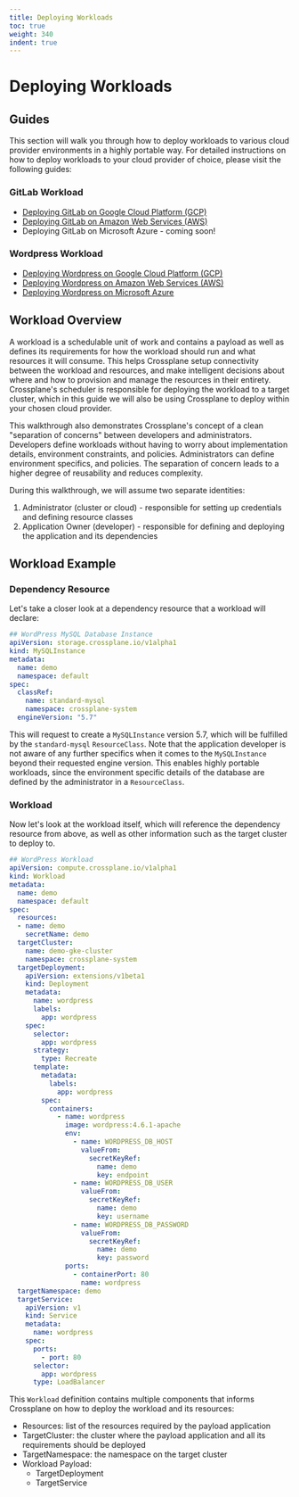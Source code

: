 ```yaml
---
title: Deploying Workloads
toc: true
weight: 340
indent: true
---
```

# Deploying Workloads

## Guides

This section will walk you through how to deploy workloads to various cloud provider environments in a highly portable way.
For detailed instructions on how to deploy workloads to your cloud provider of choice, please visit the following guides:

### GitLab Workload
* [Deploying GitLab on Google Cloud Platform (GCP)](gitlab/gitlab-gcp.md)
* [Deploying GitLab on Amazon Web Services (AWS)](gitlab/gitlab-aws.md)
* Deploying GitLab on Microsoft Azure - coming soon!

### Wordpress Workload
* [Deploying Wordpress on Google Cloud Platform (GCP)](workloads/gcp/wordpress-gcp.md)
* [Deploying Wordpress on Amazon Web Services (AWS)](workloads/aws/wordpress-aws.md)
* [Deploying Wordpress on Microsoft Azure](workloads/azure/wordpress-azure.md)

## Workload Overview

A workload is a schedulable unit of work and contains a payload as well as defines its requirements for how the workload should run and what resources it will consume.
This helps Crossplane setup connectivity between the workload and resources, and make intelligent decisions about where and how to provision and manage the resources in their entirety.
Crossplane's scheduler is responsible for deploying the workload to a target cluster, which in this guide we will also be using Crossplane to deploy within your chosen cloud provider.

This walkthrough also demonstrates Crossplane's concept of a clean "separation of concerns" between developers and administrators.
Developers define workloads without having to worry about implementation details, environment constraints, and policies.
Administrators can define environment specifics, and policies.
The separation of concern leads to a higher degree of reusability and reduces complexity.

During this walkthrough, we will assume two separate identities:

1. Administrator (cluster or cloud) - responsible for setting up credentials and defining resource classes
2. Application Owner (developer) - responsible for defining and deploying the application and its dependencies

## Workload Example

### Dependency Resource

Let's take a closer look at a dependency resource that a workload will declare:

```yaml
## WordPress MySQL Database Instance
apiVersion: storage.crossplane.io/v1alpha1
kind: MySQLInstance
metadata:
  name: demo
  namespace: default
spec:
  classRef:
    name: standard-mysql
    namespace: crossplane-system
  engineVersion: "5.7"
```

This will request to create a `MySQLInstance` version 5.7, which will be fulfilled by the `standard-mysql` `ResourceClass`.
Note that the application developer is not aware of any further specifics when it comes to the `MySQLInstance` beyond their requested engine version.
This enables highly portable workloads, since the environment specific details of the database are defined by the administrator in a `ResourceClass`.

### Workload

Now let's look at the workload itself, which will reference the dependency resource from above, as well as other information such as the target cluster to deploy to.

```yaml
## WordPress Workload
apiVersion: compute.crossplane.io/v1alpha1
kind: Workload
metadata:
  name: demo
  namespace: default
spec:
  resources:
  - name: demo
    secretName: demo
  targetCluster:
    name: demo-gke-cluster
    namespace: crossplane-system
  targetDeployment:
    apiVersion: extensions/v1beta1
    kind: Deployment
    metadata:
      name: wordpress
      labels:
        app: wordpress
    spec:
      selector:
        app: wordpress
      strategy:
        type: Recreate
      template:
        metadata:
          labels:
            app: wordpress
        spec:
          containers:
            - name: wordpress
              image: wordpress:4.6.1-apache
              env:
                - name: WORDPRESS_DB_HOST
                  valueFrom:
                    secretKeyRef:
                      name: demo
                      key: endpoint
                - name: WORDPRESS_DB_USER
                  valueFrom:
                    secretKeyRef:
                      name: demo
                      key: username
                - name: WORDPRESS_DB_PASSWORD
                  valueFrom:
                    secretKeyRef:
                      name: demo
                      key: password
              ports:
                - containerPort: 80
                  name: wordpress
  targetNamespace: demo
  targetService:
    apiVersion: v1
    kind: Service
    metadata:
      name: wordpress
    spec:
      ports:
        - port: 80
      selector:
        app: wordpress
      type: LoadBalancer
```
   
This `Workload` definition contains multiple components that informs Crossplane on how to deploy the workload and its resources:

- Resources: list of the resources required by the payload application
- TargetCluster: the cluster where the payload application and all its requirements should be deployed
- TargetNamespace: the namespace on the target cluster
- Workload Payload:
  - TargetDeployment
  - TargetService
